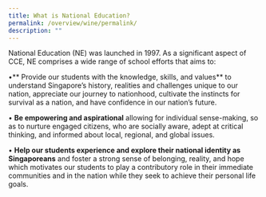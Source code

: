```yaml
---
title: What is National Education?
permalink: /overview/wine/permalink/
description: ""
---
```

National Education (NE) was launched in 1997. As a significant aspect of CCE, NE comprises a wide range of school efforts that aims to:

•** Provide our students with the knowledge, skills, and values** to understand Singapore’s history, realities and challenges unique to our nation, appreciate our journey to nationhood, cultivate the instincts for survival as a nation, and have confidence in our nation’s future.

• **Be empowering and aspirational** allowing for individual sense-making, so as to nurture engaged citizens, who are socially aware, adept at critical thinking, and informed about local, regional, and global issues.

• **Help our students experience and explore their national identity as Singaporeans** and foster a strong sense of belonging, reality, and hope which motivates our students to play a contributory role in their immediate communities and in the nation while they seek to achieve their personal life goals.